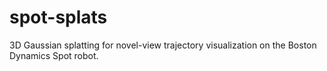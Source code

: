# spot-splats
3D Gaussian splatting for novel-view trajectory visualization on the Boston Dynamics Spot robot.
